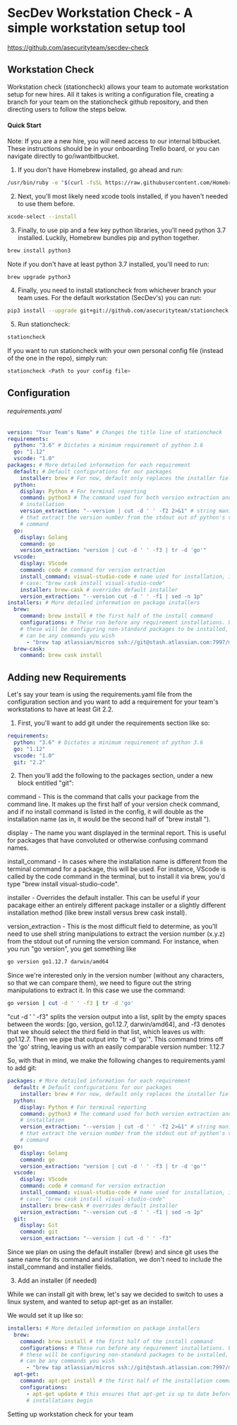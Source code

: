 <a id="markdown-SecDev Check" name="SecDev Check"></a>
# SecDev Workstation Check - A simple workstation setup tool

<https://github.com/asecurityteam/secdev-check>

<a id="markdown-overview" name="overview"></a>
## Workstation Check

Workstation check (stationcheck) allows your team to automate workstation setup for new hires. All it takes is writing a configuration file, creating a branch for your team on the stationcheck github repository, and then directing users to follow the steps below.

#### Quick Start

Note: If you are a new hire, you will need access to our internal bitbucket. These instructions should be in your onboarding Trello board, or you can navigate directly to go/iwantbitbucket.

1. If you don't have Homebrew installed, go ahead and run:

```bash
/usr/bin/ruby -e "$(curl -fsSL https://raw.githubusercontent.com/Homebrew/install/master/install)"
```

2. Next, you'll most likely need xcode tools installed, if you haven't needed to use them before.

```bash
xcode-select --install
```

3. Finally, to use pip and a few key python libraries, you'll need python 3.7 installed. Luckily, Homebrew bundles pip and python together.

```bash
brew install python3
```
Note if you don't have at least python 3.7 installed, you'll need to run:

```bash
brew upgrade python3
```

4. Finally, you need to install stationcheck from whichever branch your team uses. For the default workstation (SecDev's) you can run:

```bash
pip3 install --upgrade git+git://github.com/asecurityteam/stationcheck
```

5. Run stationcheck:

```bash
stationcheck
```

If you want to run stationcheck with your own personal config file (instead of
  the one in the repo), simply run:

```bash
stationcheck <Path to your config file>
```


## Configuration

###### requirements.yaml

```yaml
version: "Your Team's Name" # Changes the title line of stationcheck
requirements:
  python: "3.6" # Dictates a minimum requirement of python 3.6
  go: "1.12"
  vscode: "1.0"
packages: # More detailed information for each requirement
  default: # Default configurations for our packages
    installer: brew # For now, default only replaces the installer field
  python:
    display: Python # For terminal reporting
    command: python3 # The command used for both version extraction and
    # installation
    version_extraction: "--version | cut -d ' ' -f2 2>&1" # string manipulations
    # that extract the version number from the stdout out of python's version
    # command
  go:
    display: Golang
    command: go
    version_extraction: "version | cut -d ' ' -f3 | tr -d 'go'"
  vscode:
    display: VScode
    command: code # command for version extraction
    install_command: visual-studio-code # name used for installation, in this
    # case: "brew cask install visual-studio-code"
    installer: brew-cask # overrides default installer
    version_extraction: "--version cut -d ' ' -f1 | sed -n 1p"
installers: # More detailed information on package installers
  brew:
    command: brew install # the first half of the install command
    configurations: # These run before any requirement installations. Usually,
    # these will be configuring non-standard packages to be installed, but they
    # can be any commands you wish
      - "brew tap atlassian/micros ssh://git@stash.atlassian.com:7997/micros/micros-cli-homebrew-tap.git" # taps Atlassian's tap for micros-cli
  brew-cask:
    command: brew cask install
```

## Adding new Requirements

Let's say your team is using the requirements.yaml file from the configuration section and you want to add a requirement for your team's workstations to have at least Git 2.2.

1. First, you'll want to add git under the requirements section like so:

```yaml
requirements:
  python: "3.6" # Dictates a minimum requirement of python 3.6
  go: "1.12"
  vscode: "1.0"
  git: "2.2"
```

2. Then you'll add the following to the packages section, under a new block entitled "git":

command - This is the command that calls your package from the command line. It makes up the first half of your version check command, and if no install command is listed in the config, it will double as the installation name (as in, it would be the second half of "brew install <installation name>").

display - The name you want displayed in the terminal report. This is useful for packages that have convoluted or otherwise confusing command names.

install_command - In cases where the installation name is different from the terminal command for a package, this will be used. For instance, VScode is called by the code command in the terminal, but to install it via brew, you'd type "brew install visual-studio-code".

installer - Overrides the default installer. This can be useful if your pacakage either an entirely different package installer or a slightly different installation method (like brew install versus brew cask install).

version_extraction - This is the most difficult field to determine, as you'll need to use shell string manipulations to extract the version number (x.y.z) from the stdout out of running the version command. For instance, when you run "go version", you get something like

```sh
go version go1.12.7 darwin/amd64
```

Since we're interested only in the version number (without any characters, so that we can compare them), we need to figure out the string manipulations to extract it. In this case we use the command:

```sh
go version | cut -d ' ' -f3 | tr -d 'go'
```

"cut -d ' ' -f3" splits the version output into a list, split by the empty spaces between the words: [go, version, go1.12.7, darwin/amd64], and -f3 denotes that we should select the third field in that list, which leaves us with: go1.12.7. Then we pipe that output into "tr -d 'go'". This command trims off the 'go' string, leaving us with an easily comparable version number: 1.12.7

So, with that in mind, we make the following changes to requirements.yaml to add git:

```yaml
packages: # More detailed information for each requirement
  default: # Default configurations for our packages
    installer: brew # For now, default only replaces the installer field
  python:
    display: Python # For terminal reporting
    command: python3 # The command used for both version extraction and
    # installation
    version_extraction: "--version | cut -d ' ' -f2 2>&1" # string manipulations
    # that extract the version number from the stdout out of python's version
    # command
  go:
    display: Golang
    command: go
    version_extraction: "version | cut -d ' ' -f3 | tr -d 'go'"
  vscode:
    display: VScode
    command: code # command for version extraction
    install_command: visual-studio-code # name used for installation, in this
    # case: "brew cask install visual-studio-code"
    installer: brew-cask # overrides default installer
    version_extraction: "--version cut -d ' ' -f1 | sed -n 1p"
  git:
    display: Git
    command: git
    version_extraction: "--version | cut -d ' ' -f3"
```

Since we plan on using the default installer (brew) and since git uses the same name for its command and installation, we don't need to include the install_command and installer fields.

3. Add an installer (if needed)

While we can install git with brew, let's say we decided to switch to uses a linux system, and wanted to setup apt-get as an installer.

We would set it up like so:

```yaml
installers: # More detailed information on package installers
  brew:
    command: brew install # the first half of the install command
    configurations: # These run before any requirement installations. Usually,
    # these will be configuring non-standard packages to be installed, but they
    # can be any commands you wish
      - "brew tap atlassian/micros ssh://git@stash.atlassian.com:7997/micros/micros-cli-homebrew-tap.git" # taps Atlassian's tap for micros-cli
  apt-get:
    command: apt-get install # the first half of the installation command
    configurations:
      - apt-get update # this ensures that apt-get is up to date before any
      # installations begin
```



Setting up workstation check for your team
